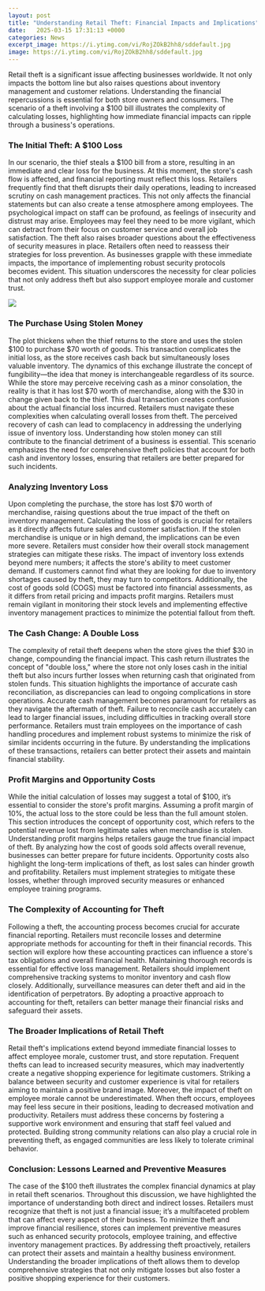 ```yaml
---
layout: post
title: "Understanding Retail Theft: Financial Impacts and Implications"
date:   2025-03-15 17:31:13 +0000
categories: News
excerpt_image: https://i.ytimg.com/vi/RojZOkB2hh8/sddefault.jpg
image: https://i.ytimg.com/vi/RojZOkB2hh8/sddefault.jpg
---
```


Retail theft is a significant issue affecting businesses worldwide. It not only impacts the bottom line but also raises questions about inventory management and customer relations. Understanding the financial repercussions is essential for both store owners and consumers. The scenario of a theft involving a $100 bill illustrates the complexity of calculating losses, highlighting how immediate financial impacts can ripple through a business's operations.
### The Initial Theft: A $100 Loss
In our scenario, the thief steals a $100 bill from a store, resulting in an immediate and clear loss for the business. At this moment, the store's cash flow is affected, and financial reporting must reflect this loss. Retailers frequently find that theft disrupts their daily operations, leading to increased scrutiny on cash management practices. This not only affects the financial statements but can also create a tense atmosphere among employees. The psychological impact on staff can be profound, as feelings of insecurity and distrust may arise. Employees may feel they need to be more vigilant, which can detract from their focus on customer service and overall job satisfaction.
The theft also raises broader questions about the effectiveness of security measures in place. Retailers often need to reassess their strategies for loss prevention. As businesses grapple with these immediate impacts, the importance of implementing robust security protocols becomes evident. This situation underscores the necessity for clear policies that not only address theft but also support employee morale and customer trust. 

![](https://i.ytimg.com/vi/RojZOkB2hh8/sddefault.jpg)
### The Purchase Using Stolen Money
The plot thickens when the thief returns to the store and uses the stolen $100 to purchase $70 worth of goods. This transaction complicates the initial loss, as the store receives cash back but simultaneously loses valuable inventory. The dynamics of this exchange illustrate the concept of fungibility—the idea that money is interchangeable regardless of its source. While the store may perceive receiving cash as a minor consolation, the reality is that it has lost $70 worth of merchandise, along with the $30 in change given back to the thief.
This dual transaction creates confusion about the actual financial loss incurred. Retailers must navigate these complexities when calculating overall losses from theft. The perceived recovery of cash can lead to complacency in addressing the underlying issue of inventory loss. Understanding how stolen money can still contribute to the financial detriment of a business is essential. This scenario emphasizes the need for comprehensive theft policies that account for both cash and inventory losses, ensuring that retailers are better prepared for such incidents.
### Analyzing Inventory Loss
Upon completing the purchase, the store has lost $70 worth of merchandise, raising questions about the true impact of the theft on inventory management. Calculating the loss of goods is crucial for retailers as it directly affects future sales and customer satisfaction. If the stolen merchandise is unique or in high demand, the implications can be even more severe. Retailers must consider how their overall stock management strategies can mitigate these risks.
The impact of inventory loss extends beyond mere numbers; it affects the store's ability to meet customer demand. If customers cannot find what they are looking for due to inventory shortages caused by theft, they may turn to competitors. Additionally, the cost of goods sold (COGS) must be factored into financial assessments, as it differs from retail pricing and impacts profit margins. Retailers must remain vigilant in monitoring their stock levels and implementing effective inventory management practices to minimize the potential fallout from theft.
### The Cash Change: A Double Loss
The complexity of retail theft deepens when the store gives the thief $30 in change, compounding the financial impact. This cash return illustrates the concept of "double loss," where the store not only loses cash in the initial theft but also incurs further losses when returning cash that originated from stolen funds. This situation highlights the importance of accurate cash reconciliation, as discrepancies can lead to ongoing complications in store operations.
Accurate cash management becomes paramount for retailers as they navigate the aftermath of theft. Failure to reconcile cash accurately can lead to larger financial issues, including difficulties in tracking overall store performance. Retailers must train employees on the importance of cash handling procedures and implement robust systems to minimize the risk of similar incidents occurring in the future. By understanding the implications of these transactions, retailers can better protect their assets and maintain financial stability.
### Profit Margins and Opportunity Costs
While the initial calculation of losses may suggest a total of $100, it’s essential to consider the store's profit margins. Assuming a profit margin of 10%, the actual loss to the store could be less than the full amount stolen. This section introduces the concept of opportunity cost, which refers to the potential revenue lost from legitimate sales when merchandise is stolen.
Understanding profit margins helps retailers gauge the true financial impact of theft. By analyzing how the cost of goods sold affects overall revenue, businesses can better prepare for future incidents. Opportunity costs also highlight the long-term implications of theft, as lost sales can hinder growth and profitability. Retailers must implement strategies to mitigate these losses, whether through improved security measures or enhanced employee training programs.
### The Complexity of Accounting for Theft
Following a theft, the accounting process becomes crucial for accurate financial reporting. Retailers must reconcile losses and determine appropriate methods for accounting for theft in their financial records. This section will explore how these accounting practices can influence a store's tax obligations and overall financial health.
Maintaining thorough records is essential for effective loss management. Retailers should implement comprehensive tracking systems to monitor inventory and cash flow closely. Additionally, surveillance measures can deter theft and aid in the identification of perpetrators. By adopting a proactive approach to accounting for theft, retailers can better manage their financial risks and safeguard their assets.
### The Broader Implications of Retail Theft
Retail theft's implications extend beyond immediate financial losses to affect employee morale, customer trust, and store reputation. Frequent thefts can lead to increased security measures, which may inadvertently create a negative shopping experience for legitimate customers. Striking a balance between security and customer experience is vital for retailers aiming to maintain a positive brand image.
Moreover, the impact of theft on employee morale cannot be underestimated. When theft occurs, employees may feel less secure in their positions, leading to decreased motivation and productivity. Retailers must address these concerns by fostering a supportive work environment and ensuring that staff feel valued and protected. Building strong community relations can also play a crucial role in preventing theft, as engaged communities are less likely to tolerate criminal behavior.
### Conclusion: Lessons Learned and Preventive Measures
The case of the $100 theft illustrates the complex financial dynamics at play in retail theft scenarios. Throughout this discussion, we have highlighted the importance of understanding both direct and indirect losses. Retailers must recognize that theft is not just a financial issue; it’s a multifaceted problem that can affect every aspect of their business.
To minimize theft and improve financial resilience, stores can implement preventive measures such as enhanced security protocols, employee training, and effective inventory management practices. By addressing theft proactively, retailers can protect their assets and maintain a healthy business environment. Understanding the broader implications of theft allows them to develop comprehensive strategies that not only mitigate losses but also foster a positive shopping experience for their customers.